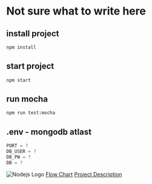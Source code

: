 # Not sure what to write here

## install project
```bash
npm install
```

## start project
```bash
npm start
```

## run mocha

```bash
npm run test:mocha
```

## .env - mongodb atlast
```js
PORT = ?
DB_USER = ?
DB_PW = ?
DB = ?
```

![Nodejs Logo](https://www.schemecolor.com/wallpaper?i=23516&desktop)
[Flow Chart](https://www.figma.com/file/v1OH5wMUaJjVXPXyv2ihiM/Untitled?node-id=0%3A1)
[Project Description](https://github.com/Glimakra-Webbutvecklare-2020/case-mongo-app)
